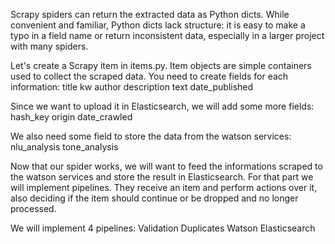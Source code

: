 Scrapy spiders can return the extracted data as Python dicts. While convenient and familiar, Python dicts lack structure: it is easy to make a typo in a field name or return inconsistent data, especially in a larger project with many spiders.

Let's create a Scrapy item in items.py. Item objects are simple containers used to collect the scraped data.
You need to create fields for each information:
    title
    kw
    author
    description
    text
    date_published

Since we want to upload it in Elasticsearch, we will add some more fields:
    hash_key
    origin
    date_crawled

We also need some field to store the data from the watson services:
    nlu_analysis
    tone_analysis

Now that our spider works, we will want to feed the informations scraped to the watson services and store the result in Elasticsearch.
For that part we will implement pipelines. They receive an item and perform actions over it, also deciding if the item should continue or be dropped and no longer processed.

We will implement 4 pipelines:
    Validation
    Duplicates
    Watson
    Elasticsearch

